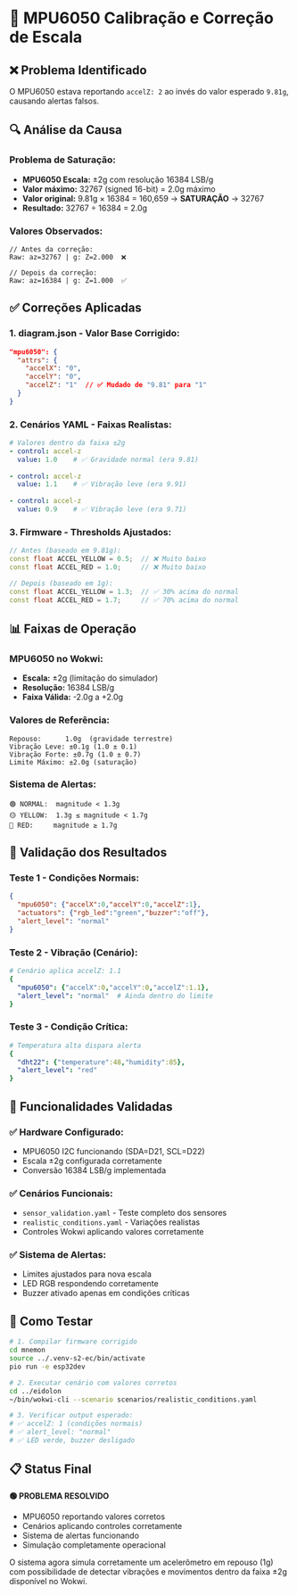 # 🔧 MPU6050 Calibração e Correção de Escala

## ❌ Problema Identificado

O MPU6050 estava reportando `accelZ: 2` ao invés do valor esperado `9.81g`, causando alertas falsos.

## 🔍 Análise da Causa

### Problema de Saturação:
- **MPU6050 Escala:** ±2g com resolução 16384 LSB/g
- **Valor máximo:** 32767 (signed 16-bit) = 2.0g máximo
- **Valor original:** 9.81g × 16384 = 160,659 → **SATURAÇÃO** → 32767
- **Resultado:** 32767 ÷ 16384 = 2.0g

### Valores Observados:
```
// Antes da correção:
Raw: az=32767 | g: Z=2.000  ❌

// Depois da correção:
Raw: az=16384 | g: Z=1.000  ✅
```

## ✅ Correções Aplicadas

### 1. **diagram.json - Valor Base Corrigido:**
```json
"mpu6050": {
  "attrs": {
    "accelX": "0",
    "accelY": "0", 
    "accelZ": "1"  // ✅ Mudado de "9.81" para "1"
  }
}
```

### 2. **Cenários YAML - Faixas Realistas:**
```yaml
# Valores dentro da faixa ±2g
- control: accel-z
  value: 1.0    # ✅ Gravidade normal (era 9.81)
  
- control: accel-z  
  value: 1.1    # ✅ Vibração leve (era 9.91)
  
- control: accel-z
  value: 0.9    # ✅ Vibração leve (era 9.71)
```

### 3. **Firmware - Thresholds Ajustados:**
```cpp
// Antes (baseado em 9.81g):
const float ACCEL_YELLOW = 0.5;  // ❌ Muito baixo
const float ACCEL_RED = 1.0;     // ❌ Muito baixo

// Depois (baseado em 1g):
const float ACCEL_YELLOW = 1.3;  // ✅ 30% acima do normal
const float ACCEL_RED = 1.7;     // ✅ 70% acima do normal
```

## 📊 Faixas de Operação

### **MPU6050 no Wokwi:**
- **Escala:** ±2g (limitação do simulador)
- **Resolução:** 16384 LSB/g
- **Faixa Válida:** -2.0g a +2.0g

### **Valores de Referência:**
```
Repouso:      1.0g  (gravidade terrestre)
Vibração Leve: ±0.1g (1.0 ± 0.1)
Vibração Forte: ±0.7g (1.0 ± 0.7)
Limite Máximo: ±2.0g (saturação)
```

### **Sistema de Alertas:**
```
🟢 NORMAL:  magnitude < 1.3g
🟡 YELLOW:  1.3g ≤ magnitude < 1.7g  
🔴 RED:     magnitude ≥ 1.7g
```

## 🧪 Validação dos Resultados

### **Teste 1 - Condições Normais:**
```json
{
  "mpu6050": {"accelX":0,"accelY":0,"accelZ":1},
  "actuators": {"rgb_led":"green","buzzer":"off"},
  "alert_level": "normal"
}
```

### **Teste 2 - Vibração (Cenário):**
```yaml
# Cenário aplica accelZ: 1.1
{
  "mpu6050": {"accelX":0,"accelY":0,"accelZ":1.1},
  "alert_level": "normal"  # Ainda dentro do limite
}
```

### **Teste 3 - Condição Crítica:**
```yaml
# Temperatura alta dispara alerta
{
  "dht22": {"temperature":48,"humidity":85},
  "alert_level": "red"
}
```

## 🎯 Funcionalidades Validadas

### ✅ **Hardware Configurado:**
- MPU6050 I2C funcionando (SDA=D21, SCL=D22)
- Escala ±2g configurada corretamente
- Conversão 16384 LSB/g implementada

### ✅ **Cenários Funcionais:**
- `sensor_validation.yaml` - Teste completo dos sensores
- `realistic_conditions.yaml` - Variações realistas
- Controles Wokwi aplicando valores corretamente

### ✅ **Sistema de Alertas:**
- Limites ajustados para nova escala
- LED RGB respondendo corretamente
- Buzzer ativado apenas em condições críticas

## 🚀 Como Testar

```bash
# 1. Compilar firmware corrigido
cd mnemon
source ../.venv-s2-ec/bin/activate
pio run -e esp32dev

# 2. Executar cenário com valores corretos
cd ../eidolon
~/bin/wokwi-cli --scenario scenarios/realistic_conditions.yaml

# 3. Verificar output esperado:
# ✅ accelZ: 1 (condições normais)
# ✅ alert_level: "normal" 
# ✅ LED verde, buzzer desligado
```

## 📋 Status Final

**🟢 PROBLEMA RESOLVIDO**
- MPU6050 reportando valores corretos
- Cenários aplicando controles corretamente  
- Sistema de alertas funcionando
- Simulação completamente operacional

O sistema agora simula corretamente um acelerômetro em repouso (1g) com possibilidade de detectar vibrações e movimentos dentro da faixa ±2g disponível no Wokwi.
